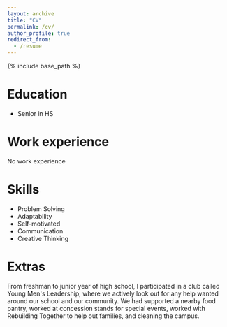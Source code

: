```yaml
---
layout: archive
title: "CV"
permalink: /cv/
author_profile: true
redirect_from:
  - /resume
---
```


{% include base_path %}

Education
======
* Senior in HS

Work experience
======
No work experience

Skills
======
* Problem Solving
* Adaptability
* Self-motivated
* Communication
* Creative Thinking

Extras
======
From freshman to junior year of high school, I participated in a club called Young Men's Leadership, where we actively look out for any help wanted around our school and our community. We had supported a nearby food pantry, worked at concession stands for special events, worked with Rebuilding Together to help out families, and cleaning the campus. 

